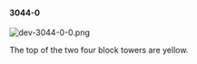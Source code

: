 #### 3044-0
![dev-3044-0-0.png](https://github.com/lil-lab/nlvr/raw/master/nlvr/dev/images/5/dev-3044-0-0.png "dev-3044-0-0.png")

The top of the two four block towers  are yellow.
